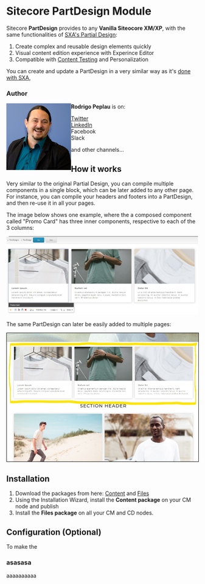 
# Sitecore PartDesign Module
Sitecore **PartDesign** provides to any **Vanilla Siteocore XM/XP**, with the same functionalities of [SXA's Partial Design](https://doc.sitecore.com/en/developers/sxa/101/sitecore-experience-accelerator/partial-designs.html): 

 1. Create complex and reusable design elements quickly
 2. Visual content edition experience with Experince Editor
 3. Compatible with [Content Testing](https://doc.sitecore.com/en/developers/sxa/101/sitecore-experience-accelerator/running-a-content-test-on-a-partial-design.html) and Personalization

You can create and update a PartDesign in a very similar way as it's [done with SXA](https://doc.sitecore.com/en/developers/sxa/17/sitecore-experience-accelerator/create-and-change-a-partial-design.html), 

### Author
<img src="documentation/images/Eu%20-%20Mini.jpeg" alt="Rodrigo Peplau" width="170" align="left">

**Rodrigo Peplau** is on:

[Twitter](https://twitter.com/SitecoreSinger) <br/>
[LinkedIn](https://www.linkedin.com/in/rodrigopeplau/) <br/>
Facebook <br/>
Slack <br/>

and other channels...

## How it works

Very similar to the original Partial Design, you can compile multiple components in a single block, which can be later added to any other page. For instance, you can compile your headers and footers into a PartDesign, and then re-use it in all your pages. 

The image below shows one example, where the a composed component called "Promo Card" has three inner components, respective to each of the 3 columns:

![PartDesign in XP Editor](documentation/images/PartDesign%20in%20XP%20Editor.jpg?raw=true)

The same PartDesign can later be easily added to multiple pages:

<img src="documentation/images/PartDesign-being-reused.jpg?raw=true" alt="PartDesign being reused" style="border: 1px solid black;">


## Installation

1. Download the packages from here: [Content](sc.packages/PartDesign%20-%20Content-1.0.zip?raw=true) and [Files](sc.packages/PartDesign%20-%20Files-1.0.zip?raw=true)
2. Using the Installation Wizard, install the **Content package** on your CM node and publish
3. Install the **Files package** on all your CM and CD nodes. 

## Configuration (Optional)

To make the 

### asasasa


aaaaaaaaaa
